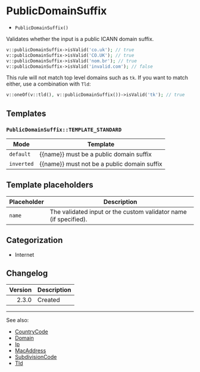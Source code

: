# PublicDomainSuffix

- `PublicDomainSuffix()`

Validates whether the input is a public ICANN domain suffix.

```php
v::publicDomainSuffix->isValid('co.uk'); // true
v::publicDomainSuffix->isValid('CO.UK'); // true
v::publicDomainSuffix->isValid('nom.br'); // true
v::publicDomainSuffix->isValid('invalid.com'); // false
```

This rule will not match top level domains such as `tk`. 
If you want to match either, use a combination with `Tld`:

```php
v::oneOf(v::tld(), v::publicDomainSuffix())->isValid('tk'); // true
```

## Templates

### `PublicDomainSuffix::TEMPLATE_STANDARD`

| Mode       | Template                                    |
|------------|---------------------------------------------|
| `default`  | {{name}} must be a public domain suffix     |
| `inverted` | {{name}} must not be a public domain suffix |

## Template placeholders

| Placeholder | Description                                                      |
|-------------|------------------------------------------------------------------|
| `name`      | The validated input or the custom validator name (if specified). |

## Categorization

- Internet

## Changelog

| Version | Description |
|--------:|-------------|
|   2.3.0 | Created     |

***
See also:

- [CountryCode](CountryCode.md)
- [Domain](Domain.md)
- [Ip](Ip.md)
- [MacAddress](MacAddress.md)
- [SubdivisionCode](SubdivisionCode.md)
- [Tld](Tld.md)
